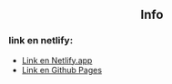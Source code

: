 ## <center>Info</center>

### link en netlify:
- [Link en Netlify.app](https://afaveggyfoods.netlify.app/)
- [Link en Github Pages](https://arleyf.github.io/afaveggyfoods/)